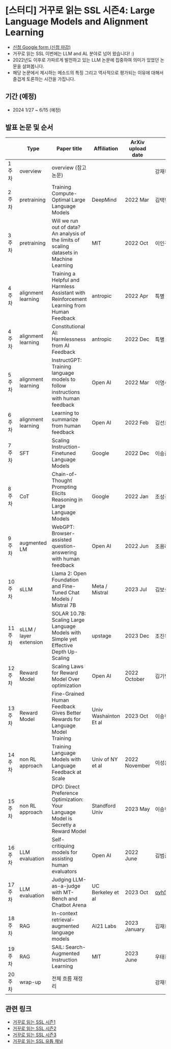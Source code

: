 # [스터디] 거꾸로 읽는 SSL 시즌4: Large Language Models and Alignment Learning

- [신청 Google form (신청 마감)](https://forms.gle/RUC7acT3s1tve6DY6)
- 거꾸로 읽는 SSL 이번에는 LLM and AL 분야로 넘어 왔습니다! :)
- 2022년도 이후로 가파르게 발전하고 있는 LLM 논문에 집중하여 의미가 있었던 논문을 살펴봅니다. 
- 해당 논문에서 제시하는 메소드의 특징 그리고 역사적으로 평가되는 이유에 대해서 즐겁게 토론하는 시간을 가집니다. 

## 기간 (예정)
- 2024 1/27 ~ 6/15 (예정)

## 발표 논문 및 순서
  | Type | Paper title | Affiliation | ArXiv upload date | Speaker
-- | -- | -- | -- | -- | --
1 주차 | overview | overview (참고 논문) |   |   | 강재욱
2 주차 | pretraining | Training Compute-Optimal Large Language Models | DeepMind | 2022 Mar | 김택민
3 주차 | pretraining | Will we run out of data? An analysis of the limits of scaling datasets in Machine Learning | MIT | 2022 Oct | 이인규
4 주차 | alignment learning | Training a Helpful and Harmless Assistant with Reinforcement Learning from Human Feedback | antropic | 2022 Apr | 특별 손님
4 주차 | alignment learning | Constitutional AI: Harmlessness from AI Feedback | antropic | 2022 Dec | 특별 손님
5 주차 | alignment learning | InstructGPT: Training language models to follow instructions with human feedback | Open AI | 2022 Mar | 이영수
6 주차 | alignment learning | Learning to summarize from human feedback | Open AI | 2022 Feb | 김선호
7 주차 | SFT | Scaling Instruction-Finetuned Language Models | Google | 2022 Dec | 이승준
8 주차 | CoT | Chain-of-Thought Prompting Elicits Reasoning in Large Language Models | Google | 2022 Jan | 조성국
9 주차 | augmented LM | WebGPT: Browser-assisted question-answering with human feedback | Open AI | 2022 Jun | 조용래
10 주차 | sLLM | Llama 2: Open Foundation and Fine-Tuned Chat Models / Mistral 7B | Meta / Mistral | 2023 Jul | 김보섭
11 주차 | sLLM / layer extension | SOLAR 10.7B: Scaling Large Language Models with Simple yet Effective Depth Up-Scaling | upstage | 2023 Dec | 조진욱
12 주차 | Reward Model | Scaling Laws for Reward Model Over optimization | Open AI | 2022 October | 김기범
13 주차 | Reward Model | Fine-Grained Human Feedback Gives Better Rewards for Language Model Training | Univ Washainton Et al | 2023 Oct | 이승현
14 주차 | non RL approach | Training Language Models with Language Feedback at Scale | Univ of NY et al | 2022 November | 이성윤
15 주차 | non RL approach | DPO: Direct Preference Optimization: Your Language Model is Secretly a Reward Model | Standford Univ | 2023 May | 이승현
16 주차 | LLM evaluation | Self-critiquing models for assisting human evaluators | Open AI | 2022 June | 김범준
17 주차 | LLM evaluation | Judging LLM-as-a-judge with MT-Bench and Chatbot Arena | UC Berkeley et al | 2023 Oct | oyh5800@gmail.com
18 주차 | RAG | In-context retrieval-augmented language models | AI21 Labs | 2023 January | 김재희
19 주차 | RAG | SAIL: Search-Augmented Instruction Learning | MIT | 2023 June | 우태강
20 주차 | wrap-up | 전체 흐름 재정리 |   |   | 강재욱

## 관련 링크
- [거꾸로 읽는 SSL 시즌1](https://youtube.com/playlist?list=PLMSTs9nojhszOnaAwOg42NEsH_Jn6405o)
- [거꾸로 읽는 SSL 시즌2](https://youtube.com/playlist?list=PLMSTs9nojhszeFer8gYnEI5yA5JenWzEA)
- [거꾸로 읽는 SSL 시즌3](https://youtube.com/playlist?list=PLMSTs9nojhsyO_PBhdKgaLvS-NqoPUQl_&si=yPb2P4_7SwNPiWCO)
- [거꾸로 읽는 SSL 유튭 채널](https://www.youtube.com/channel/UCTwcUmKhqeBhG0rQHkPVP6Q)
